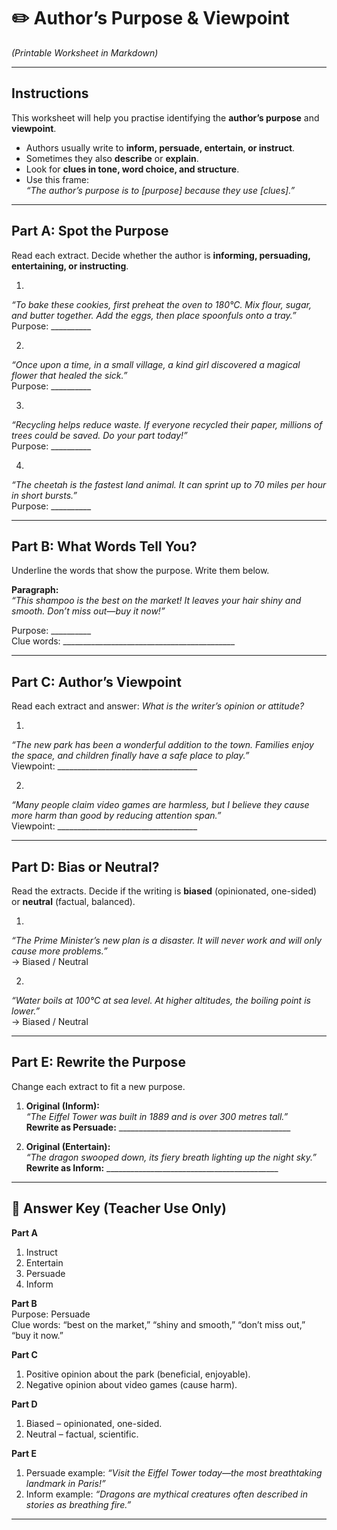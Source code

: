 # ✏️  Author’s Purpose & Viewpoint  
*(Printable Worksheet in Markdown)*

---

## Instructions  
This worksheet will help you practise identifying the **author’s purpose** and **viewpoint**.  
- Authors usually write to **inform, persuade, entertain, or instruct**.  
- Sometimes they also **describe** or **explain**.  
- Look for **clues in tone, word choice, and structure**.  
- Use this frame:  
  *“The author’s purpose is to [purpose] because they use [clues].”*  

---

## Part A: Spot the Purpose  
Read each extract. Decide whether the author is **informing, persuading, entertaining, or instructing**.  

1.  
*“To bake these cookies, first preheat the oven to 180°C. Mix flour, sugar, and butter together. Add the eggs, then place spoonfuls onto a tray.”*  
Purpose: __________  

2.  
*“Once upon a time, in a small village, a kind girl discovered a magical flower that healed the sick.”*  
Purpose: __________  

3.  
*“Recycling helps reduce waste. If everyone recycled their paper, millions of trees could be saved. Do your part today!”*  
Purpose: __________  

4.  
*“The cheetah is the fastest land animal. It can sprint up to 70 miles per hour in short bursts.”*  
Purpose: __________  

---

## Part B: What Words Tell You?  
Underline the words that show the purpose. Write them below.  

**Paragraph:**  
*“This shampoo is the best on the market! It leaves your hair shiny and smooth. Don’t miss out—buy it now!”*  

Purpose: __________  
Clue words: ___________________________________________  

---

## Part C: Author’s Viewpoint  
Read each extract and answer: *What is the writer’s opinion or attitude?*  

1.  
*“The new park has been a wonderful addition to the town. Families enjoy the space, and children finally have a safe place to play.”*  
Viewpoint: ___________________________________  

2.  
*“Many people claim video games are harmless, but I believe they cause more harm than good by reducing attention span.”*  
Viewpoint: ___________________________________  

---

## Part D: Bias or Neutral?  
Read the extracts. Decide if the writing is **biased** (opinionated, one-sided) or **neutral** (factual, balanced).  

1.  
*“The Prime Minister’s new plan is a disaster. It will never work and will only cause more problems.”*  
→ Biased / Neutral  

2.  
*“Water boils at 100°C at sea level. At higher altitudes, the boiling point is lower.”*  
→ Biased / Neutral  

---

## Part E: Rewrite the Purpose  
Change each extract to fit a new purpose.  

1. **Original (Inform):**  
*“The Eiffel Tower was built in 1889 and is over 300 metres tall.”*  
**Rewrite as Persuade:** ___________________________________________  

2. **Original (Entertain):**  
*“The dragon swooped down, its fiery breath lighting up the night sky.”*  
**Rewrite as Inform:** ___________________________________________  

---

## 📝 Answer Key (Teacher Use Only)

**Part A**  
1. Instruct  
2. Entertain  
3. Persuade  
4. Inform  

**Part B**  
Purpose: Persuade  
Clue words: “best on the market,” “shiny and smooth,” “don’t miss out,” “buy it now.”  

**Part C**  
1. Positive opinion about the park (beneficial, enjoyable).  
2. Negative opinion about video games (cause harm).  

**Part D**  
1. Biased – opinionated, one-sided.  
2. Neutral – factual, scientific.  

**Part E**  
1. Persuade example: *“Visit the Eiffel Tower today—the most breathtaking landmark in Paris!”*  
2. Inform example: *“Dragons are mythical creatures often described in stories as breathing fire.”*  

---
